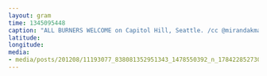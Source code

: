 ```yaml
---
layout: gram
time: 1345095448
caption: "ALL BURNERS WELCOME on Capitol Hill, Seattle. /cc @mirandakmay"
latitude: 
longitude: 
media:
- media/posts/201208/11193077_838081352951343_1478550392_n_17842285273000351.jpg
---
```

